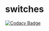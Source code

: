 # switches

[![Codacy Badge](https://api.codacy.com/project/badge/Grade/9cb3dff776144b35956c91cc96b36c05)](https://app.codacy.com/gh/Self-Service-Campus/ssc-switches?utm_source=github.com&utm_medium=referral&utm_content=Self-Service-Campus/ssc-switches&utm_campaign=Badge_Grade_Settings)
